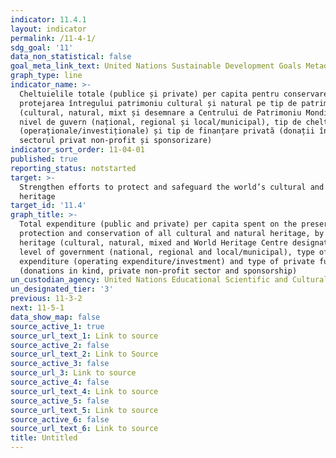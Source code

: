 ```yaml
---
indicator: 11.4.1
layout: indicator
permalink: /11-4-1/
sdg_goal: '11'
data_non_statistical: false
goal_meta_link_text: United Nations Sustainable Development Goals Metadata (PDF 4.0 MB)
graph_type: line
indicator_name: >-
  Cheltuielile totale (publice și private) per capita pentru conservarea și
  protejarea întregului patrimoniu cultural și natural pe tip de patrimoniu
  (cultural, natural, mixt și desemnare a Centrului de Patrimoniu Mondial),
  nivel de guvern (național, regional și local/municipal), tip de cheltuieli
  (operaționale/investiționale) și tip de finanțare privată (donații în natură,
  sectorul privat non-profit și sponsorizare)
indicator_sort_order: 11-04-01
published: true
reporting_status: notstarted
target: >-
  Strengthen efforts to protect and safeguard the world’s cultural and natural
  heritage
target_id: '11.4'
graph_title: >-
  Total expenditure (public and private) per capita spent on the preservation,
  protection and conservation of all cultural and natural heritage, by type of
  heritage (cultural, natural, mixed and World Heritage Centre designation),
  level of government (national, regional and local/municipal), type of
  expenditure (operating expenditure/investment) and type of private funding
  (donations in kind, private non-profit sector and sponsorship)
un_custodian_agency: United Nations Educational Scientific and Cultural Organization (UNESCO)
un_designated_tier: '3'
previous: 11-3-2
next: 11-5-1
data_show_map: false
source_active_1: true
source_url_text_1: Link to source
source_active_2: false
source_url_text_2: Link to Source
source_active_3: false
source_url_3: Link to source
source_active_4: false
source_url_text_4: Link to source
source_active_5: false
source_url_text_5: Link to source
source_active_6: false
source_url_text_6: Link to source
title: Untitled
---
```


